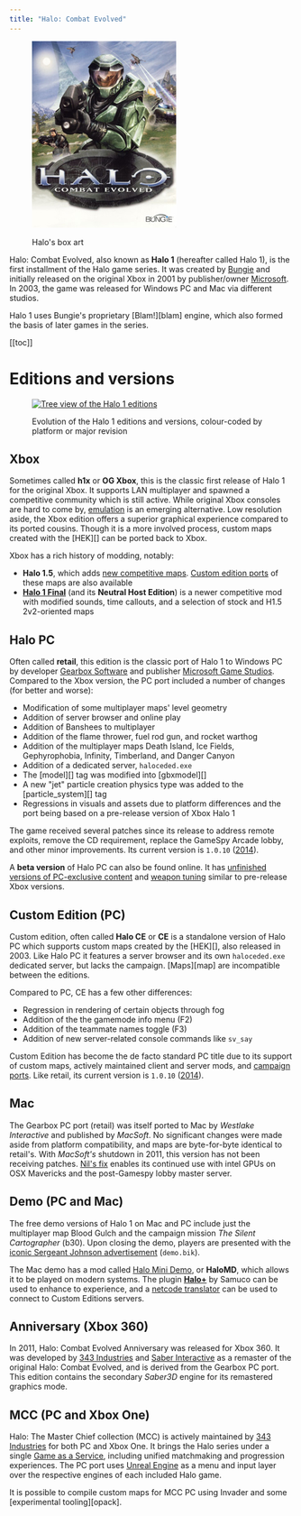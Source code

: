 ```yaml
---
title: "Halo: Combat Evolved"
---
```


<figure>
  <a href="box-art.jpg">
    <img src="box-art.jpg" alt="Halo's box art"/>
  </a>
  <figcaption>
    <p>Halo's box art</p>
  </figcaption>
</figure>

Halo: Combat Evolved, also known as **Halo 1** (hereafter called Halo 1), is the first installment of the Halo game series. It was created by [Bungie][bungie] and initially released on the original Xbox in 2001 by publisher/owner [Microsoft][]. In 2003, the game was released for Windows PC and Mac via different studios.

Halo 1 uses Bungie's proprietary [Blam!][blam] engine, which also formed the basis of later games in the series.

[[toc]]

# Editions and versions

<figure>
  <a href="games.svg">
    <img src="games.svg" alt="Tree view of the Halo 1 editions"/>
  </a>
  <figcaption>
    <p>Evolution of the Halo 1 editions and versions, colour-coded by platform or major revision</p>
  </figcaption>
</figure>

## Xbox
Sometimes called **h1x** or **OG Xbox**, this is the classic first release of Halo 1 for the original Xbox. It supports LAN multiplayer and spawned a competitive community which is still active. While original Xbox consoles are hard to come by, [emulation][xemu] is an emerging alternative. Low resolution aside, the Xbox edition offers a superior graphical experience compared to its ported cousins. Though it is a more involved process, custom maps created with the [HEK][] can be ported back to Xbox.

Xbox has a rich history of modding, notably:

* **Halo 1.5**, which adds [new competitive maps][h15]. [Custom edition ports][h15-maps-ce] of these maps are also available
* [**Halo 1 Final**][h1final] (and its **Neutral Host Edition**) is a newer competitive mod with modified sounds, time callouts, and a selection of stock and H1.5 2v2-oriented maps

## Halo PC
Often called **retail**, this edition is the classic port of Halo 1 to Windows PC by developer [Gearbox Software][gearbox] and publisher [Microsoft Game Studios][microsoft]. Compared to the Xbox version, the PC port included a number of changes (for better and worse):

* Modification of some multiplayer maps' level geometry
* Addition of server browser and online play
* Addition of Banshees to multiplayer
* Addition of the flame thrower, fuel rod gun, and rocket warthog
* Addition of the multiplayer maps Death Island, Ice Fields, Gephyrophobia, Infinity, Timberland, and Danger Canyon
* Addition of a dedicated server, `haloceded.exe`
* The [model][] tag was modified into [gbxmodel][]
* A new "jet" particle creation physics type was added to the [particle_system][] tag
* Regressions in visuals and assets due to platform differences and the port being based on a pre-release version of Xbox Halo 1

The game received several patches since its release to address remote exploits, remove the CD requirement, replace the GameSpy Arcade lobby, and other minor improvements. Its current version is `1.0.10` ([2014][patch]).

A **beta version** of Halo PC can also be found online. It has [unfinished versions of PC-exclusive content][pc-beta-2] and [weapon tuning][pc-beta-1] similar to pre-release Xbox versions.

## Custom Edition (PC)
Custom edition, often called **Halo CE** or **CE** is a standalone version of Halo PC which supports custom maps created by the [HEK][], also released in 2003. Like Halo PC it features a server browser and its own `haloceded.exe` dedicated server, but lacks the campaign. [Maps][map] are incompatible between the editions.

Compared to PC, CE has a few other differences:

* Regression in rendering of certain objects through fog
* Addition of the the gamemode info menu (F2)
* Addition of the teammate names toggle (F3)
* Addition of new server-related console commands like `sv_say`

Custom Edition has become the de facto standard PC title due to its support of custom maps, actively maintained client and server mods, and [campaign ports][refined]. Like retail, its current version is `1.0.10` ([2014][patch]).

## Mac
The Gearbox PC port (retail) was itself ported to Mac by _Westlake Interactive_ and published by _MacSoft_. No significant changes were made aside from platform compatibility, and maps are byte-for-byte identical to retail's. With _MacSoft's_ shutdown in 2011, this version has not been receiving patches. [Nil's fix][nil-fix] enables its continued use with intel GPUs on OSX Mavericks and the post-Gamespy lobby master server.

## Demo (PC and Mac)
The free demo versions of Halo 1 on Mac and PC include just the multiplayer map Blood Gulch and the campaign mission _The Silent Cartographer_ (b30). Upon closing the demo, players are presented with the [iconic Sergeant Johnson advertisement][demo-ad] (`demo.bik`).

The Mac demo has a mod called [Halo Mini Demo][halomd], or **HaloMD**, which allows it to be played on modern systems. The plugin [**Halo+**][halo-plus] by Samuco can be used to enhance to experience, and a [netcode translator][halomd-bridge] can be used to connect to Custom Editions servers.

## Anniversary (Xbox 360)
In 2011, Halo: Combat Evolved Anniversary was released for Xbox 360. It was developed by [343 Industries][343i] and [Saber Interactive][saber] as a remaster of the original Halo: Combat Evolved, and is derived from the Gearbox PC port. This edition contains the secondary _Saber3D_ engine for its remastered graphics mode.

## MCC (PC and Xbox One)
Halo: The Master Chief collection (MCC) is actively maintained by [343 Industries][343i] for both PC and Xbox One. It brings the Halo series under a single [Game as a Service][gaas], including unified matchmaking and progression experiences. The PC port uses [Unreal Engine][unreal] as a menu and input layer over the respective engines of each included Halo game.

It is possible to compile custom maps for MCC PC using Invader and some [experimental tooling][opack].

[gearbox]: https://en.wikipedia.org/wiki/Gearbox_Software
[bungie]: https://en.wikipedia.org/wiki/Bungie
[microsoft]: https://en.wikipedia.org/wiki/Xbox_Game_Studios
[patch]: https://www.bungie.net/en/Forums/Post/64943622
[xemu]: https://github.com/mborgerson/xemu/wiki
[pc-beta-1]: https://www.youtube.com/watch?v=fvXuoceVhpg
[pc-beta-2]: https://www.youtube.com/watch?v=qAK-rIR_st8
[h15]: https://www.youtube.com/watch?v=_a0R8SOIjWQ
[h15-maps-ce]: https://opencarnage.net/index.php?/topic/7455-halo-15-maps-converted-to-ce/
[h1final]: http://halo1final.com
[refined]: https://www.reddit.com/r/HaloCERefined/
[demo-ad]: https://www.youtube.com/watch?v=N11I-YtyLf8
[nil-fix]: https://halo-fixes.forumotion.com/t9-mac-patch-for-the-new-lobby
[halomd]: https://www.halomd.net/
[halo-plus]: https://opencarnage.net/index.php?/topic/5174-halomd-halo/
[halomd-bridge]: https://opencarnage.net/index.php?/topic/7082-misc-ce-development/&page=18#comment-83828
[saber]: https://en.wikipedia.org/wiki/Saber_Interactive
[343i]: https://en.wikipedia.org/wiki/343_Industries
[gaas]: https://en.wikipedia.org/wiki/Games_as_a_service
[unreal]: https://en.wikipedia.org/wiki/Unreal_Engine
